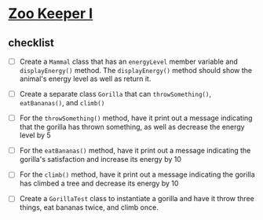 # [Zoo Keeper I](https://login.codingdojo.com/m/315/9381/64443)


## checklist

- [ ] Create a `Mammal` class that has an `energyLevel` member variable and `displayEnergy()` method. The `displayEnergy()` method should show the animal's energy level as well as return it.

- [ ] Create a separate class `Gorilla` that can `throwSomething()`, `eatBananas()`, and `climb()`

- [ ] For the `throwSomething()` method, have it print out a message indicating that the gorilla has thrown something, as well as decrease the energy level by 5

- [ ] For the `eatBananas()` method, have it print out a message indicating the gorilla's satisfaction and increase its energy by 10

- [ ] For the `climb()` method, have it print out a message indicating the gorilla has climbed a tree and decrease its energy by 10

- [ ] Create a `GorillaTest` class to instantiate a gorilla and have it throw three things, eat bananas twice, and climb once.